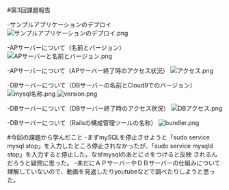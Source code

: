 #第3回課題報告

-サンプルアプリケーションのデプロイ
![サンプルアプリケーションのデプロイ.png](C:\Users\exile\Pictures\Screenshots\サンプルアプリケーションのデプロイ.png)

-APサーバーについて（名前とバージョン）
![APサーバーと名前とバージョン.png](C:\Users\exile\Pictures\Screenshots\APサーバーの名前とver.png)

-APサーバーについて（APサーバー終了時のアクセス状況）
![アクセス.png](C:\Users\exile\Pictures\Screenshots\アクセス.png)

-DBサーバーについて（DBサーバーの名前とCloud9でのバージョン）
![mysql名称.png](C:\Users\exile\Pictures\Screenshots\mysql名称.png)
![version.png](C:\Users\exile\Pictures\Screenshots\version.png)

-DBサーバーについて（DBサーバー終了時のアクセス状況）
![DBアクセス.png](C:\Users\exile\Pictures\Screenshots\DBアクセス.png)

-DBサーバーについて（Railsの構成管理ツールの名称）
![bundler.png](C:\Users\exile\Pictures\Screenshots\bundler.png)

#今回の課題から学んだこと
-まずmySQLを停止させようと「sudo service mysql stop」を入力したところ停止されなかったが、「sudo service mysqld stop」を入力すると停止した。なぜmysqlのあとにｄをつけると反映
されるんだろうと疑問に思った。
-未だにＡＰサーバーやＤＢサーバーの仕組みについて理解していないので、動画を見返したりyoutubeなどで調べたりしようと思った。

